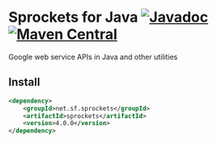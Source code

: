 Sprockets for Java [![Javadoc][javadoc-badge]][javadoc] [![Maven Central][maven-shield]][maven]
===============================================================================================

Google web service APIs in Java and other utilities

Install
-------

```xml
<dependency>
    <groupId>net.sf.sprockets</groupId>
    <artifactId>sprockets</artifactId>
    <version>4.0.0</version>
</dependency>
```

[javadoc]: https://javadoc.io/doc/net.sf.sprockets/sprockets/
[javadoc-badge]: https://javadoc.io/badge/net.sf.sprockets/sprockets.svg
[maven]: https://search.maven.org/#search|ga|1|g%3Anet.sf.sprockets%20a%3Asprockets
[maven-shield]: https://img.shields.io/maven-central/v/net.sf.sprockets/sprockets.svg

